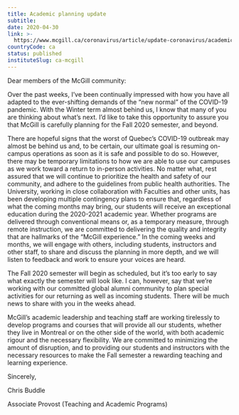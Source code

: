 ```yaml
---
title: Academic planning update
subtitle: 
date: 2020-04-30
link: >-
  https://www.mcgill.ca/coronavirus/article/update-coronavirus/academic-planning-update
countryCode: ca
status: published
instituteSlug: ca-mcgill
---
```

Dear members of the McGill community:

Over the past weeks, I’ve been continually impressed with how you have all adapted to the ever-shifting demands of the “new normal” of the COVID-19 pandemic. With the Winter term almost behind us, I know that many of you are thinking about what’s next. I’d like to take this opportunity to assure you that McGill is carefully planning for the Fall 2020 semester, and beyond.

There are hopeful signs that the worst of Quebec’s COVID-19 outbreak may almost be behind us and, to be certain, our ultimate goal is resuming on-campus operations as soon as it is safe and possible to do so. However, there may be temporary limitations to how we are able to use our campuses as we work toward a return to in-person activities. No matter what, rest assured that we will continue to prioritize the health and safety of our community, and adhere to the guidelines from public health authorities. The University, working in close collaboration with Faculties and other units, has been developing multiple contingency plans to ensure that, regardless of what the coming months may bring, our students will receive an exceptional education during the 2020-2021 academic year. Whether programs are delivered through conventional means or, as a temporary measure, through remote instruction, we are committed to delivering the quality and integrity that are hallmarks of the “McGill experience.” In the coming weeks and months, we will engage with others, including students, instructors and other staff, to share and discuss the planning in more depth, and we will listen to feedback and work to ensure your voices are heard.

The Fall 2020 semester will begin as scheduled, but it’s too early to say what exactly the semester will look like. I can, however, say that we’re working with our committed global alumni community to plan special activities for our returning as well as incoming students. There will be much news to share with you in the weeks ahead.

McGill’s academic leadership and teaching staff are working tirelessly to develop programs and courses that will provide all our students, whether they live in Montreal or on the other side of the world, with both academic rigour and the necessary flexibility. We are committed to minimizing the amount of disruption, and to providing our students and instructors with the necessary resources to make the Fall semester a rewarding teaching and learning experience.

Sincerely,

Chris Buddle

Associate Provost (Teaching and Academic Programs)